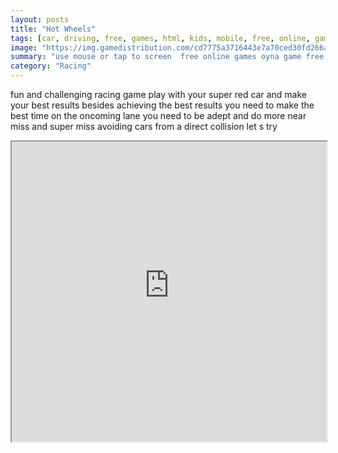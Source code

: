 ```yaml
---
layout: posts
title: "Hot Wheels"
tags: [car, driving, free, games, html, kids, mobile, free, online, games, oyna, game, free, games, play, play, games]
image: "https://img.gamedistribution.com/cd7775a3716443e7a70ced30fd266a77.jpg"
summary: "use mouse or tap to screen  free online games oyna game free games play play games"
category: "Racing"
---
```


fun and challenging racing game play with your super red car and make your best results besides achieving the best results you need to make the best time on the oncoming lane you need to be adept and do more near miss and super miss avoiding cars from a direct collision let s try

<iframe width="100%" height="480px;" src="https://html5.gamedistribution.com/cd7775a3716443e7a70ced30fd266a77/"></iframe>